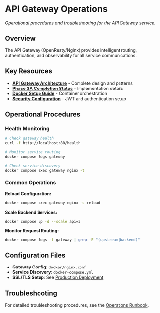 # API Gateway Operations

*Operational procedures and troubleshooting for the API Gateway service.*

## Overview

The API Gateway (OpenResty/Nginx) provides intelligent routing, authentication, and observability for all service communications.

## Key Resources

- **[API Gateway Architecture](../architecture/integration/gateway.md)** - Complete design and patterns
- **[Phase 3A Completion Status](../implementation/phases/phase-3/completion-reports/phase-3a-completion.md)** - Implementation details
- **[Docker Setup Guide](../deployment/docker/setup.md)** - Container orchestration
- **[Security Configuration](../security/architecture.md)** - JWT and authentication setup

## Operational Procedures

### Health Monitoring
```bash
# Check gateway health
curl -f http://localhost:80/health

# Monitor service routing
docker compose logs gateway

# Check service discovery
docker compose exec gateway nginx -t
```

### Common Operations

**Reload Configuration:**
```bash
docker compose exec gateway nginx -s reload
```

**Scale Backend Services:**
```bash
docker compose up -d --scale api=3
```

**Monitor Request Routing:**
```bash
docker compose logs -f gateway | grep -E "(upstream|backend)"
```

## Configuration Files

- **Gateway Config**: `docker/nginx.conf`
- **Service Discovery**: `docker-compose.yml`
- **SSL/TLS Setup**: See [Production Deployment](../deployment/cloud/production.md)

## Troubleshooting

For detailed troubleshooting procedures, see the [Operations Runbook](runbook.md).
